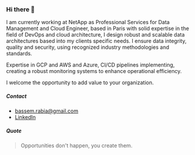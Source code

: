 ### Hi there 👋

I am currently working at NetApp as Professional Services for Data Management and Cloud Engineer, based in Paris with solid expertise in the field of DevOps and cloud architecture, I design robust and scalable data architectures based into my clients specific needs. I ensure data integrity, quality and security, using recognized industry methodologies and standards.

Expertise in GCP and AWS and Azure, CI/CD pipelines implementing, creating a robust monitoring systems to enhance operational efficiency. 

I welcome the opportunity to add value to your organization.

##### Contact
* bassem.rabia@gmail.com
* [LinkedIn](https://www.linkedin.com/in/rbassem/)

##### Quote
> Opportunities don't happen, you create them.
